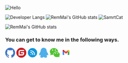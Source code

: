 ![Hello](https://readme-typing-svg.herokuapp.com?font=Fira+Code&pause=1000&width=435&lines=%F0%9F%A5%B0Hi%2CI'm+RemMai.;Nice+to+meet+you.%E2%98%83%EF%B8%8F)
  
<img height='260' src="https://github-readme-stats.vercel.app/api/top-langs/?username=remmai&layout=compact&langs_count=4&hide=EJS&exclude_repo=remmai.github.io,cdn&custom_title=I%27m%20a%20CSharp%20developer&theme=cobalt&bg_color=000000&border_radius=8" title='Developer Langs' />

<img height="260" src="https://github-readme-stats.vercel.app/api?username=remmai&theme=cobalt&bg_color=000000&border_radius=8&show_icons=true&include_all_commits=true&hide_title=true" title="RemMai's GitHub stats" />

<img height="260" src="https://github-readme-stats.vercel.app/api/pin/?username=remmai&repo=smartcat&theme=cobalt&bg_color=000000&border_radius=8)](https://github.com/remmai/smartcat"  title='SamrtCat' />


![RemMai's GitHub stats](https://github-readme-stats.vercel.app/api?username=remmai&theme=cobalt&bg_color=000000&border_radius=8&show_icons=true&include_all_commits=true&hide_title=true)

### You can get to know me in the following ways.
[![Github](./assets/github.png)](https://www.github.com/remmai) 
[![Gitee](./assets/gitee.png)](https://gitee.com/remmai)
[![Cnblogs](./assets/cnblogs.png)](https://www.cnblogs.com/remmai)
![2464233121](./assets/qq.png)
![remmaicool](./assets/wechat.png)
![remcoolmai@gmail.com](./assets/gmail.png)

